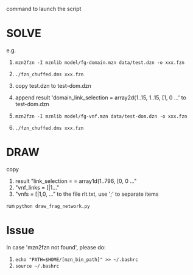 command to launch the script



SOLVE
===

e.g.

1) ``` mzn2fzn -I mznlib model/fg-domain.mzn data/test.dzn -o xxx.fzn ```
2) ``` ./fzn_chuffed.dms xxx.fzn ```

3) copy test.dzn to test-dom.dzn
4) append result 'domain_link_selection = array2d(1..15, 1..15, [1, 0 ...'
to test-dom.dzn

5) ``` mzn2fzn -I mznlib model/fg-vnf.mzn data/test-dom.dzn -o xxx.fzn ```

6) ``` ./fzn_chuffed.dms xxx.fzn ```


DRAW
===

copy 
1) result "link_selection = = array1d(1..796, [0, 0 ..."
2) "vnf_links = [|1..."
3) "vnfs = [|1,0, ..."
to the file rlt.txt, use ';' to separate items

run ``` python draw_frag_network.py ```

Issue
===
In case 'mzn2fzn not found', please do:

1) ``` echo "PATH=$HOME/[mzn_bin_path]" >> ~/.bashrc ```
2) ``` source ~/.bashrc ```